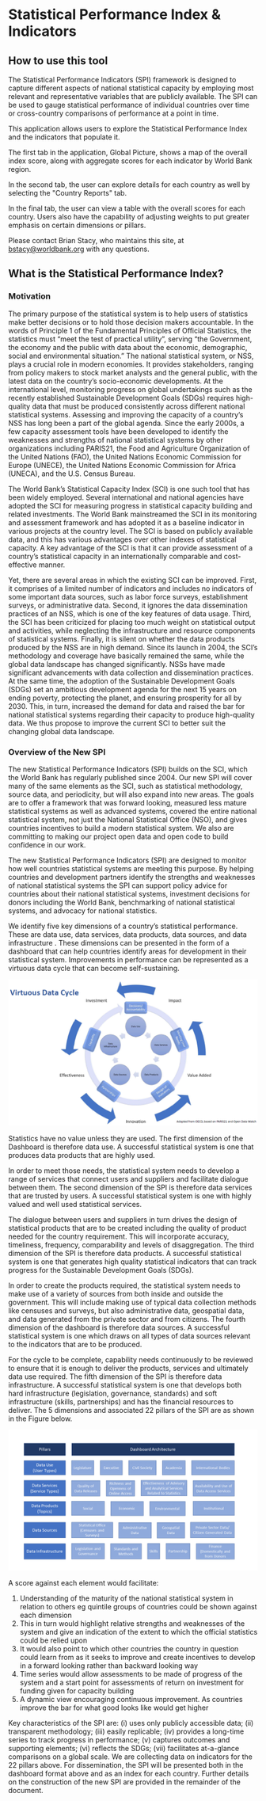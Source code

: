 # Statistical Performance Index & Indicators


## How to use this tool
The Statistical Performance Indicators (SPI) framework is designed to capture different aspects of national
statistical capacity by employing most relevant and representative
variables that are publicly available. The SPI can be used to gauge
statistical performance of individual countries over time or
cross-country comparisons of performance at a point in time.

This application allows users to explore the Statistical Performance Index and the indicators that populate it.  

The first tab in the application, Global Picture, shows a map of the overall index score, along with aggregate scores for each indicator by World Bank region.

In the second tab, the user can explore details for each country as well by selecting the "Country Reports" tab.

In the final tab, the user can view a table with the overall scores for each country.  Users also have the capability of adjusting weights to put greater emphasis on certain dimensions or pillars.

Please contact Brian Stacy, who maintains this site, at bstacy@worldbank.org with any questions.

## What is the Statistical Performance Index?
<!-- MDTOC maxdepth:6 firsth1:1 numbering:0 flatten:0 bullets:1 updateOnSave:1 -->



<!-- /MDTOC -->
### Motivation

The primary purpose of the statistical system is to help users of statistics make better decisions or to hold those decision makers accountable. In the words of Principle 1 of the Fundamental Principles of Official Statistics, the statistics must “meet the test of practical utility”, serving “the Government, the economy and the public with data about the economic, demographic, social and environmental situation.”
The national statistical system, or NSS, plays a crucial role in modern economies. It provides stakeholders, ranging from policy makers to stock market analysts and the general public, with the latest data on the country’s socio-economic developments. At the international level, monitoring progress on global undertakings such as the recently established Sustainable Development Goals (SDGs) requires high-quality data that must be produced consistently across different national statistical systems. Assessing and improving the capacity of a country’s NSS has long been a part of the global agenda. Since the early 2000s, a few capacity assessment tools have been developed to identify the weaknesses and strengths of national statistical systems by other organizations including PARIS21, the Food and Agriculture Organization of the United Nations (FAO), the United Nations Economic Commission for Europe (UNECE), the United Nations Economic Commission for Africa (UNECA), and the U.S. Census Bureau.   

The World Bank’s Statistical Capacity Index (SCI) is one such tool that has been widely employed. Several international and national agencies have adopted the SCI for measuring progress in statistical capacity building and related investments.   The World Bank mainstreamed the SCI in its monitoring and assessment framework and has adopted it as a baseline indicator in various projects at the country level. The SCI is based on publicly available data, and this has various advantages over other indexes of statistical capacity. A key advantage of the SCI is that it can provide assessment of a country’s statistical capacity in an internationally comparable and cost-effective manner.

Yet, there are several areas in which the existing SCI can be improved. First, it comprises of a limited number of indicators and includes no indicators of some important data sources, such as labor force surveys, establishment surveys, or administrative data. Second, it ignores the data dissemination practices of an NSS, which is one of the key features of data usage. Third, the SCI has been criticized for placing too much weight on statistical output and activities, while neglecting the infrastructure and resource components of statistical systems.  Finally, it is silent on whether the data products produced by the NSS are in high demand.
Since its launch in 2004, the SCI’s methodology and coverage have basically remained the same, while the global data landscape has changed significantly. NSSs have made significant advancements with data collection and dissemination practices. At the same time, the adoption of the Sustainable Development Goals (SDGs) set an ambitious development agenda for the next 15 years on ending poverty, protecting the planet, and ensuring prosperity for all by 2030. This, in turn, increased the demand for data and raised the bar for national statistical systems regarding their capacity to produce high-quality data. We thus propose to improve the current SCI to better suit the changing global data landscape.

### Overview of the New SPI

The new Statistical Performance Indicators (SPI) builds on the SCI, which the World Bank has regularly published since 2004.  Our new SPI will cover many of the same elements as the SCI, such as statistical methodology, source data, and periodicity, but will also expand into new areas. The goals are to offer a framework that was forward looking, measured less mature statistical systems as well as advanced systems, covered the entire national statistical system, not just the National Statistical Office (NSO), and gives countries incentives to build a modern statistical system.  We also are committing to making our project open data and open code to build confidence in our work.

The new Statistical Performance Indicators (SPI) are designed to monitor how well countries statistical systems are meeting this purpose.  By helping countries and development partners identify the strengths and weaknesses of national statistical systems the SPI can support policy advice for countries about their national statistical systems, investment decisions for donors including the World Bank, benchmarking of national statistical systems, and advocacy for national statistics.  

We identify five key dimensions of a country’s statistical performance. These are data use, data services, data products, data sources, and data infrastructure . These dimensions can be presented in the form of a dashboard that can help countries identify areas for development in their statistical system. Improvements in performance can be represented as a virtuous data cycle that can become self-sustaining.

![](SPI_cycle.png)

Statistics have no value unless they are used. The first dimension of the Dashboard is therefore data use. A successful statistical system is one that produces data products that are highly used.

In order to meet those needs, the statistical system needs to develop a range of services that connect users and suppliers and facilitate dialogue between them. The second dimension of the SPI is therefore data services that are trusted by users. A successful statistical system is one with highly valued and well used statistical services.

The dialogue between users and suppliers in turn drives the design of statistical products that are to be created including the quality of product needed for the country requirement. This will incorporate accuracy, timeliness, frequency, comparability and levels of disaggregation. The third dimension of the SPI is therefore data products. A successful statistical system is one that generates high quality statistical indicators that can track progress for the Sustainable Development Goals (SDGs).

In order to create the products required, the statistical system needs to make use of a variety of sources from both inside and outside the government. This will include making use of typical data collection methods like censuses and surveys, but also administrative data, geospatial data, and data generated from the private sector and from citizens.  The fourth dimension of the dashboard is therefore data sources.  A successful statistical system is one which draws on all types of data sources relevant to the indicators that are to be produced.

For the cycle to be complete, capability needs continuously to be reviewed to ensure that it is enough to deliver the products, services and ultimately data use required. The fifth dimension of the SPI is therefore data infrastructure. A successful statistical system is one that develops both hard infrastructure (legislation, governance, standards) and soft infrastructure (skills, partnerships) and has the financial resources to deliver.
The 5 dimensions and associated 22 pillars of the SPI are as shown in the Figure below.

![](SPI_dashboard.png)

A score against each element would facilitate:    

  1. Understanding of the maturity of the national statistical system in relation to others eg quintile groups of countries could be shown against each dimension    
  2. This in turn would highlight relative strengths and weaknesses of the system and give an indication of the extent to which the official statistics could be relied upon   
  3. It would also point to which other countries the country in question could learn from as it seeks to improve and create incentives to develop in a forward looking rather than backward looking way   
  4. Time series would allow assessments to be made of progress of the system and a start point for assessments of return on investment for funding given for capacity building    
  5. A dynamic view encouraging continuous improvement. As countries improve the bar for what good looks like would get higher     


Key characteristics of the SPI are: (i) uses only publicly accessible data; (ii) transparent methodology; (iii) easily replicable; (iv) provides a long-time series to track progress in performance; (v) captures outcomes and supporting elements; (vi) reflects the SDGs; (vii) facilitates at-a-glance comparisons on a global scale.
We are collecting data on indicators for the 22 pillars above. For dissemination, the SPI will be presented both in the dashboard format above and as an index for each country. Further details on the construction of the new SPI are provided in the remainder of the document.

